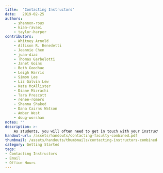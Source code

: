 ```yaml
---
title:  "Contacting Instructors"
date:   2019-02-25
authors: 
    - shannon-roux
    - kian-ravaei
    - taylor-harper
contributors:
    - Whitney Arnold 
    - Allison R. Benedetti
    - Jeannie Chen
    - juan-diaz 
    - Thomas Garbelotti
    - Janet Goins
    - Beth Goodhue
    - Leigh Harris
    - Simon Lee
    - Liz Galvin Lew
    - Kate McAllister
    - Diane Mizrachi
    - Tara Prescott 
    - renee-romero 
    - Shanna Shaked
    - Dana Cairns Watson
    - Amber West
    - doug-worsham
notes: ""
description: >-
    As students, you will often need to get in touch with your instructors. Whether it is a TA, professor, or faculty advisor, a little bit of etiquette can go a long way to making sure your communication is efficient and effective for everyone involved.
handout-url: /assets/handouts/contacting-faculty-combined.pdf
thumbnail: /assets/handouts/thumbnails/contacting-instructors-combined-tn.png
category: Getting Started
tags:
- Contacting Instructors
- Email
- Office Hours
---
```

